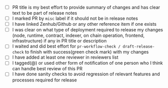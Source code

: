 

- [ ] PR title is my best effort to provide summary of changes and has clear text to be part of release notes 
- [ ] I marked PR by `misc` label if it should not be in release notes
- [ ] I have linked Zenhub/Github or any other reference item if one exists
- [ ] I was clear on what type of deployment required to release my changes (node, runtime, contract, indexer, on chain operation, frontend, infrastructure) if any in PR title or description
- [ ] I waited and did best effort for `pr-workflow-check / draft-release-check` to finish with success(green check mark) with my changes
- [ ] I have added at least one reviewer in reviewers list
- [ ] I tagged(@) or used other form of notification of one person who I think can handle best review of this PR
- [ ] I have done sanity checks to avoid regression of relevant features and processes required for release